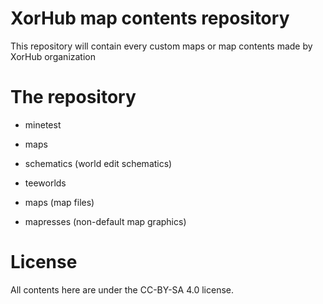 # XorHub map contents repository

This repository will contain every custom maps or map contents made by XorHub organization

# The repository

- minetest
 - maps
 - schematics (world edit schematics)

- teeworlds
 - maps (map files)
 - mapresses (non-default map graphics)

# License

All contents here are under the CC-BY-SA 4.0 license.
